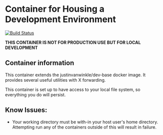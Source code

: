 # Container for Housing a Development Environment
[![Build Status](https://travis-ci.org/justin-vanwinkle/Docker-Dev-Utils.svg?branch=master)](https://travis-ci.org/justin-vanwinkle/Docker-Dev-Utils)
 
__THIS CONTAINER IS NOT FOR PRODUCTION USE BUT FOR LOCAL DEVELOPMENT__

## Container information
This container extends the justinvanwinkle/dev-base docker image.  It provides several useful utilities with X forwarding.

This container is set up to have access to your local file system, so everything you do will persist.

## Know Issues:

- Your working directory must be with-in your host user's home directory. Attempting run
  any of the containers outside of this will result in failure.

